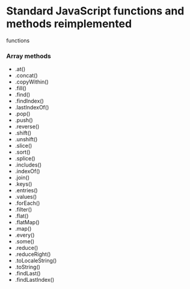 # Standard JavaScript functions and methods reimplemented

functions 

### Array methods 
- .at()
- .concat()
- .copyWithin()
- .fill()
- .find()
- .findIndex()
- .lastIndexOf()
- .pop()
- .push()
- .reverse()
- .shift()
- .unshift()
- .slice()
- .sort()
- .splice()
- .includes()
- .indexOf()
- .join()
- .keys()
- .entries()
- .values()
- .forEach()
- .filter()
- .flat()
- .flatMap()
- .map()
- .every()
- .some()
- .reduce()
- .reduceRight()
- .toLocaleString()
- .toString()
- .findLast()
- .findLastIndex()